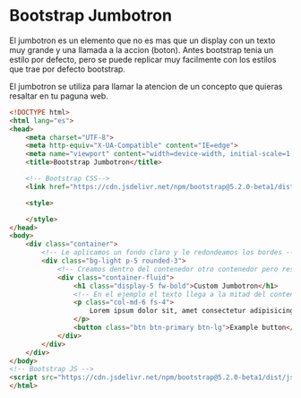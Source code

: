 # Bootstrap Jumbotron

El jumbotron es un elemento que no es mas que un display con un texto muy grande y una llamada a la accion (boton). Antes bootstrap tenia un estilo por defecto, pero se puede replicar muy facilmente con los estilos que trae por defecto bootstrap.

El jumbotron se utiliza para llamar la atencion de un concepto que quieras resaltar en tu paguna web. 

```html
<!DOCTYPE html>
<html lang="es">
<head>
    <meta charset="UTF-8">
    <meta http-equiv="X-UA-Compatible" content="IE=edge">
    <meta name="viewport" content="width=device-width, initial-scale=1.0">
    <title>Bootstrap Jumbotron</title>

    <!-- Bootstrap CSS-->
    <link href="https://cdn.jsdelivr.net/npm/bootstrap@5.2.0-beta1/dist/css/bootstrap.min.css" rel="stylesheet" integrity="sha384-0evHe/X+R7YkIZDRvuzKMRqM+OrBnVFBL6DOitfPri4tjfHxaWutUpFmBp4vmVor" crossorigin="anonymous">

    <style>

    </style>
</head>
<body>
    <div class="container">
        <!-- Le aplicamos un fondo claro y le redondeamos los bordes -->
        <div class="bg-light p-5 rounded-3">
            <!-- Creamos dentro del contenedor otro contenedor pero responsive -->
            <div class="container-fluid">
                <h1 class="display-5 fw-bold">Custom Jumbotron</h1>
                <!-- En el ejemplo el texto llega a la mitad del contenedor, asi que lo replicamos poniendo que ocupe solo 6 de las 12 columnas que tiene bootstrap -->
                <p class="col-md-6 fs-4">
                    Lorem ipsum dolor sit, amet consectetur adipisicing elit. Nostrum mollitia velit aspernatur tenetur id quis accusamus aut sequi tempore eius dolorem illo fuga, suscipit magnam commodi autem? Numquam, modi voluptatum.
                </p>
                <button class="btn btn-primary btn-lg">Example button</button>
            </div>
        </div>
    </div>
</body>
<!-- Bootstrap JS -->
<script src="https://cdn.jsdelivr.net/npm/bootstrap@5.2.0-beta1/dist/js/bootstrap.bundle.min.js" integrity="sha384-pprn3073KE6tl6bjs2QrFaJGz5/SUsLqktiwsUTF55Jfv3qYSDhgCecCxMW52nD2" crossorigin="anonymous"></script>
</html>
```